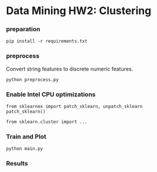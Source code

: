 # Data Mining HW2: Clustering

### preparation
```
pip install -r requirements.txt
```

### preprocess
Convert string features to discrete numeric features.
```
python preprocess.py
```

### Enable Intel CPU optimizations
```
from sklearnex import patch_sklearn, unpatch_sklearn
patch_sklearn()

from sklearn.cluster import ...
```

### Train and Plot
```
python main.py
```

### Results

